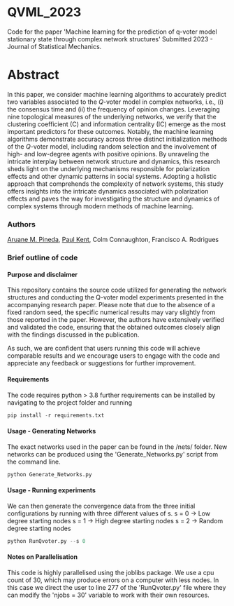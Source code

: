 # QVML_2023
Code for the paper 'Machine learning for the prediction of q-voter model stationary state through complex network structures' Submitted 2023 - Journal of Statistical Mechanics.


# Abstract 
In this paper, we consider machine learning algorithms to accurately predict two variables associated to the $Q$-voter model in complex networks, i.e., (i) the consensus time and (ii) the frequency of opinion changes. Leveraging nine topological measures of the underlying networks, we verify that the clustering coefficient (C) and information centrality (IC) emerge as the most important predictors for these outcomes. Notably, the machine learning algorithms demonstrate accuracy across three distinct initialization methods of the $Q$-voter model, including random selection and the involvement of high- and low-degree agents with positive opinions. By unraveling the intricate interplay between network structure and dynamics, this research sheds light on the underlying mechanisms responsible for polarization effects and other dynamic patterns in social systems. Adopting a holistic approach that comprehends the complexity of network systems, this study offers insights into the intricate dynamics associated with polarization effects and paves the way for investigating the structure and dynamics of complex systems through modern methods of machine learning.

### Authors 
[Aruane M. Pineda](https://github.com/Aruane), [Paul Kent](https://github.com/kentwar), Colm Connaughton, Francisco A. Rodrigues

### Brief outline of code
#### Purpose and disclaimer
This repository contains the source code utilized for generating the network structures and conducting the Q-voter model experiments presented in the accompanying research paper. Please note that due to the absence of a fixed random seed, the specific numerical results may vary slightly from those reported in the paper. However, the authors have extensively verified and validated the code, ensuring that the obtained outcomes closely align with the findings discussed in the publication.

As such, we are confident that users running this code will achieve comparable results and we encourage users to engage with the code and appreciate any feedback or suggestions for further improvement.

#### Requirements
The code requires python > 3.8
further requirements can be installed by navigating to the project folder and running 
```python
pip install -r requirements.txt
```
#### Usage - Generating Networks
The exact networks used in the paper can be found in the /nets/ folder. New networks can be produced using the 'Generate_Networks.py' script from the command line.

```python
python Generate_Networks.py
```

#### Usage - Running experiments
We can then generate the convergence data from the three initial configurations by running with three different values of s.
s = 0 -> Low degree starting nodes
s = 1 -> High degree starting nodes
s = 2 -> Random degree starting nodes 

```python
python RunQvoter.py --s 0
```

#### Notes on Parallelisation
This code is highly parallelised using the joblibs package. We use a cpu count of 30, which may produce errors on a computer with less nodes. In this case we direct the user to line 277 of the 'RunQvoter.py' file where they can modify the 'njobs = 30' variable to work with their own resources.
